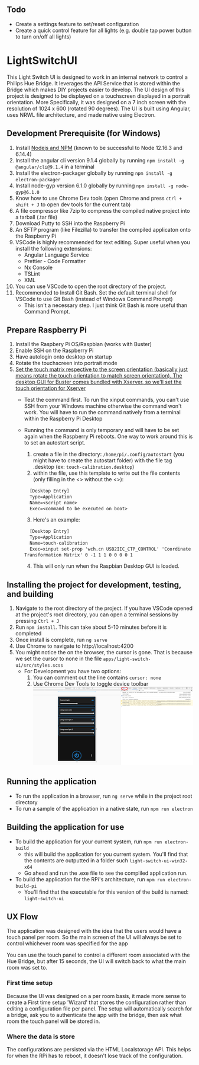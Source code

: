 ## Todo
- Create a settings feature to set/reset configuration
- Create a quick control feature for all lights (e.g. double tap power button to turn on/off all lights)



# LightSwitchUI

This Light Switch UI is designed to work in an internal network to control a Philips Hue Bridge. It leverages the API Service that is stored within the Bridge which makes DIY projects easier to develop. The UI design of this project is designed to be displayed on a touchscreen displayed in a portrait orientation. More Specifically, it was designed on a 7 inch screen with the resolution of 1024 x 600 (rotated 90 degrees). The UI is built using Angular, uses NRWL file architecture, and made native using Electron.

## Development Prerequisite (for Windows)

1.  Install [Nodejs and NPM](https://nodejs.org/en/download/releases/) (known to be successful to Node 12.16.3 and 6.14.4)
2.  Install the angular cli version 9.1.4 globally by running `npm install -g @angular/cli@9.1.4` in a terminal
2.  Install the electron-packager globally  by running `npm install -g electron-packager`
2.  Install node-gyp version 6.1.0 globally by running `npm install -g node-gyp@6.1.0`
2.  Know how to use Chrome Dev tools (open Chrome and press `ctrl + shift + J` to open dev tools for the current tab)
3.  A file compressor like 7zip to compress the compiled native project into a tarball (.tar file)
4.  Download Putty to SSH into the Raspberry Pi
5.  An SFTP program (like Filezilla) to transfer the compiled applicaton onto the Raspberry Pi
6.  VSCode is highly recommended for text editing. Super useful when you install the following extensions:
    - Angular Language Service
    - Prettier - Code Formatter
    - Nx Console
    - TSLint
    - XML
7. You can use VSCode to open the root directory of the project.
8. Recommended to Install Git Bash. Set the default terminal shell for VSCode to use Git Bash (instead of Windows Command Prompt)
    - This isn't a necessary step. I just think Git Bash is more useful than Command Prompt.

## Prepare Raspberry Pi

1. Install the Raspbery Pi OS/Raspbian (works with Buster)
2. Enable SSH on the Raspberry Pi
3. Have autologin onto desktop on startup
4. Rotate the touchscreen into portrait mode
5. [Set the touch matrix respective to the screen orientation (basically just means rotate the touch orientation to match screen orientation). The desktop GUI for Buster comes bundled with Xserver, so we'll set the touch orientation for Xserver](https://wiki.ubuntu.com/X/InputCoordinateTransformation)
    - Test the command first. To run the xinput commands, you can't use SSH from your Windows machine otherwise the command won't work. You will have to run the command natively from a terminal within the Raspberry Pi Desktop
    - Running the command is only temporary and will have to be set again when the Raspberry Pi reboots. One way to work around this is to set an autostart script.
        1. create a file in the directory: `/home/pi/.config/autostart` (you might have to create the autostart folder) with the file tag .desktop (ex: `touch-calibration.desktop`)
        2. within the file, use this template to write out the file contents (only filling in the <> without the <>):
        ```
          [Desktop Entry]
          Type=Application
          Name=<script name>
          Exec=<command to be executed on boot>
        ```

        3. Here's an example:
        ```
          [Desktop Entry]
          Type=Application
          Name=touch-calibration
          Exec=xinput set-prop 'wch.cn USB2IIC_CTP_CONTROL' 'Coordinate Transformation Matrix' 0 -1 1 1 0 0 0 0 1
        ```

        4. This will only run when the Raspbian Desktop GUI is loaded.

## Installing the project for development, testing, and building
1. Navigate to the root directory of the project. If you have VSCode opened at the project's root directory, you can open a terminal sessions by pressing `Ctrl + J`
2. Run `npm install`. This can take about 5-10 minutes before it is completed
3. Once install is complete, run `ng serve`
4. Use Chrome to navigate to http://localhost:4200
5. You might notice the on the browser, the cursor is gone. That is because we set the cursor to none in the file `apps/light-switch-ui/src/styles.scss`
    - For Development you have two options:
        1. You can comment out the line contains `cursor: none`
        2. Use Chrome Dev Tools to toggle device toolbar
        ![Use Chrome Dev Tools to toggle device toolbar](readme-assets/toggle-device-toolbar.png)

## Running the application
- To run the application in a browser, run `ng serve` while in the project root directory
- To run a sample of the application in a native state, run `npm run electron`

## Building the application for use
- To build the application for your current system, run `npm run electron-build`
    - this will build the application for you current system. You'll find that the contents are outputted in a folder such `light-switch-ui-win32-x64`
    - Go ahead and run the .exe file to see the compliled application run.
- To build the application for the RPi's architecture, run `npm run electron-build-pi`
    - You'll find that the executable for this version of the build is named: `light-switch-ui`

## UX Flow
The application was designed with the idea that the users would have a touch panel per room. So the main screen of the UI will always be set to control whichever room was specified for the app

You can use the touch panel to control a different room associated with the Hue Bridge, but after 15 seconds, the UI will switch back to what the main room was set to.

### First time setup
Because the UI was designed on a per room basis, it made more sense to create a First time setup 'Wizard' that stores the configuration rather than editing a configuration file per panel. The setup will automatically search for a bridge, ask you to authenticate the app with the bridge, then ask what room the touch panel will be stored in.

### Where the data is store
The configurations are persisted via the HTML Localstorage API. This helps for when the RPi has to reboot, it doesn't lose track of the configuration.








